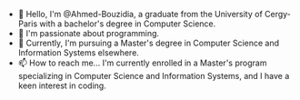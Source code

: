 - 👋 Hello, I'm @Ahmed-Bouzidia, a graduate from the University of Cergy-Paris with a bachelor's degree in Computer Science.
- 👀 I'm passionate about programming.
- 🌱 Currently, I'm pursuing a Master's degree in Computer Science and Information Systems elsewhere.
- 📫 How to reach me...
I'm currently enrolled in a Master's program specializing in Computer Science and Information Systems, and I have a keen interest in coding.
